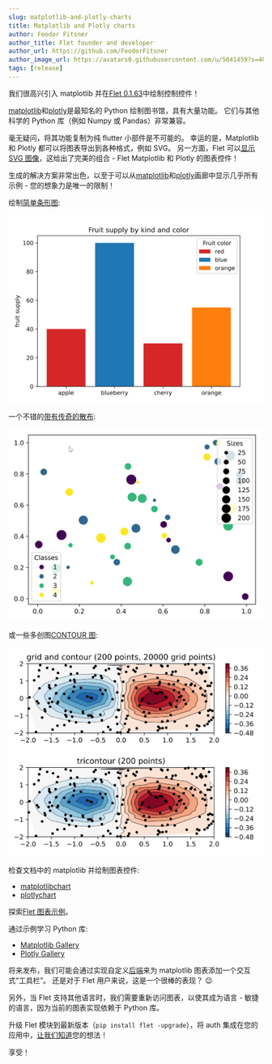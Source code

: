 ```yaml
---
slug: matplotlib-and-plotly-charts
title: Matplotlib and Plotly charts
author: Feodor Fitsner
author_title: Flet founder and developer
author_url: https://github.com/FeodorFitsner
author_image_url: https://avatars0.githubusercontent.com/u/5041459?s=400&v=4
tags: [release]
---
```


我们很高兴引入 matplotlib 并在[Flet 0.1.63](https://pypi.org/project/flet/0.1.63/)中绘制控制控件！

[matplotlib](https://matplotlib.org/)和[plotly](https://plotly.com/python/)是最知名的 Python 绘制图书馆，具有大量功能。 它们与其他科学的 Python 库（例如 Numpy 或 Pandas）非常兼容。

毫无疑问，将其功能复制为纯 flutter 小部件是不可能的。 幸运的是，Matplotlib 和 Plotly 都可以将图表导出到各种格式，例如 SVG。 另一方面，Flet 可以[显示 SVG 图像](https://github.com/flet-dev/examples/blob/main/python/controls/image/svg-image.py)，这给出了完美的组合 - Flet Matplotlib 和 Plotly 的图表控件！

生成的解决方案非常出色，以至于可以从[matplotlib](https://matplotlib.org/stable/gallery/index.html)和[plotly](https://plotly.com/python/)画廊中显示几乎所有示例 - 您的想象力是唯一的限制！

绘制[简单条形图](https://github.com/flet-dev/examples/blob/main/python/controls/charts/mpl-barchart.py):

<img src="/img/docs/controls/charts/matplotlib-barchart.png" className="screenshot-60"/>

一个不错的[带有传奇的散布](https://github.com/flet-dev/examples/blob/main/python/controls/charts/mpl-scatter.py):

<img src="/img/docs/controls/charts/matplotlib-scatter.png" className="screenshot-60"/>

或一些多创图[CONTOUR 图](https://github.com/flet-dev/examples/blob/main/python/controls/charts/mpl-contour.py):

<img src="/img/docs/controls/charts/matplotlib-contour.png" className="screenshot-60"/>

检查文档中的 matplotlib 并绘制图表控件:

- [matplotlibchart](/docs/controls/matplotlibchart)
- [plotlychart](/docs/controls/plotlychart)

探索[Flet 图表示例](https://github.com/flet-dev/examples/tree/main/python/controls/charts)。

通过示例学习 Python 库:

- [Matplotlib Gallery](https://matplotlib.org/stable/gallery/index.html)
- [Plotly Gallery](https://plotly.com/python/)

将来发布，我们可能会通过实现自定义[后端](https://matplotlib.org/stable/users/explain/backends.html)来为 matplotlib 图表添加一个交互式“工具栏”。 还是对于 Flet 用户来说，这是一个很棒的表现？ 😉

另外，当 Flet 支持其他语言时，我们需要重新访问图表，以使其成为语言 - 敏捷的语言，因为当前的图表实现依赖于 Python 库。

升级 Flet 模块到最新版本（`pip install flet -upgrade`），将 auth 集成在您的应用中，[让我们知道](https://discord.gg/dzWXP8SHG8)您的想法！

享受！
